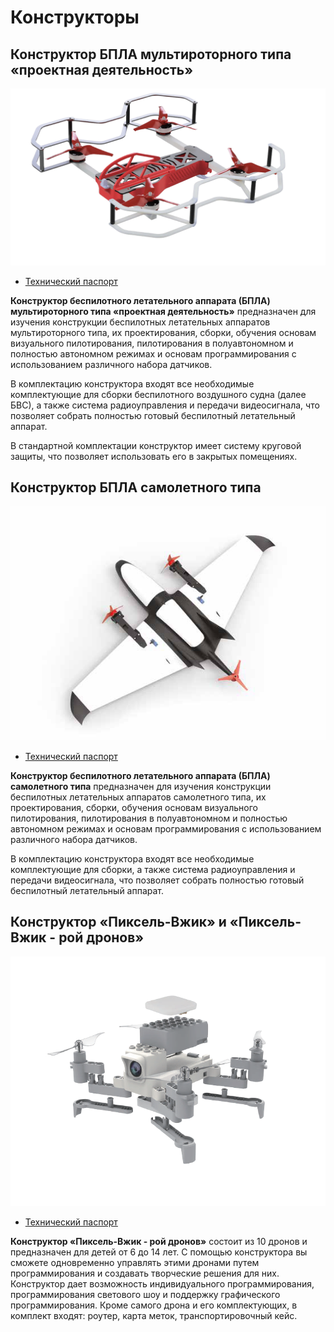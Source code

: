# Конструкторы

## Конструктор БПЛА мультироторного типа «проектная деятельность»

<img src="../assets/assembling_drone1/drone1.png" width=600></img>

* [Технический паспорт](https://www.tezona.ru/data/uploads/files/osa_pasport.pdf)

**Конструктор беспилотного летательного аппарата (БПЛА) мультироторного типа «проектная деятельность»** предназначен для изучения конструкции беспилотных летательных аппаратов мультироторного типа, их проектирования, сборки, обучения основам визуального пилотирования, пилотирования в полуавтономном и полностью автономном режимах и основам программирования с использованием различного набора датчиков.

В комплектацию конструктора входят все необходимые комплектующие для сборки беспилотного воздушного судна (далее БВС), а также система радиоуправления и передачи видеосигнала, что позволяет собрать полностью готовый беспилотный летательный аппарат.

В стандартной комплектации конструктор имеет систему круговой защиты, что позволяет использовать его в закрытых помещениях.

## Конструктор БПЛА самолетного типа

<img src="../assets/assembling_drone2/drone2.png" width=600></img>

* [Технический паспорт](https://www.tezona.ru/data/uploads/files/tehpasport__orlenok.pdf)

**Конструктор беспилотного летательного аппарата (БПЛА) самолетного типа** предназначен для изучения конструкции беспилотных летательных аппаратов самолетного типа, их проектирования, сборки, обучения основам визуального пилотирования, пилотирования в полуавтономном и полностью автономном режимах и основам программирования с использованием различного набора датчиков. 

В комплектацию конструктора входят все необходимые комплектующие для сборки, а также система радиоуправления и передачи видеосигнала, что позволяет собрать полностью готовый беспилотный летательный аппарат.

## Конструктор «Пиксель-Вжик» и «Пиксель-Вжик - рой дронов»

<img src="../assets/assembling_drone3_2/drone3_2.png" width=600></img>

* [Технический паспорт](https://www.tezona.ru/data/uploads/files/tehnicheskiĭ_pasport_pikselvzhik-roĭdronov.pdf)

**Конструктор «Пиксель-Вжик - рой дронов»** состоит из 10 дронов и предназначен для детей от 6 до 14 лет. С помощью конструктора вы сможете одновременно управлять этими дронами путем программирования и создавать творческие решения для них. Конструктор дает возможность индивидуального программирования, программирования светового шоу и поддержку графического программирования. Кроме самого дрона и его комплектующих, в комплект входят: роутер, карта меток, транспортировочный кейс.







